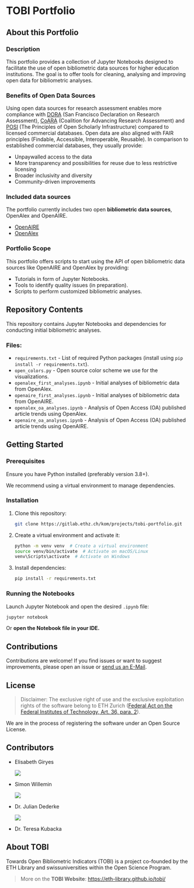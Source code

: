 # TOBI Portfolio

## About this Portfolio

### Description
This portfolio provides a collection of Jupyter Notebooks designed to facilitate the use of open bibliometric data sources for higher education institutions. The goal is to offer tools for cleaning, analysing and improving open data for bibliometric analyses.

### Benefits of Open Data Sources
Using open data sources for research assessment enables more compliance with [DORA](https://sfdora.org/read/) (San Francisco Declaration on Research Assessment), [CoARA](https://coara.eu/agreement/the-agreement-full-text/) (Coalition for Advancing Research Assessment) and [POSI](https://openscholarlyinfrastructure.org/) (The Principles of Open Scholarly Infrastructure) compared to licensed commercial databases. Open data are also aligned with FAIR principles (Findable, Accessible, Interoperable, Reusable). In comparison to established commercial databases, they usually provide:
- Unpaywalled access to the data
- More transparency and possibilities for reuse due to less restrictive licensing
- Broader inclusivity and diversity
- Community-driven improvements

### Included data sources

The portfolio currently includes two open **bibliometric data sources**, OpenAlex and OpenAIRE.

- [OpenAIRE](https://www.openaire.eu/)
- [OpenAlex](https://openalex.org/)


### Portfolio Scope
This portfolio offers scripts to start using the API of open bibliometric data sources like OpenAIRE and OpenAlex by providing:
- Tutorials in form of Jupyter Notebooks.
- Tools to identify quality issues (in preparation).
- Scripts to perform customized bibliometric analyses.


## Repository Contents

This repository contains Jupyter Notebooks and dependencies for conducting initial bibliometric analyses.

### Files:
- `requirements.txt` - List of required Python packages (install using `pip install -r requirements.txt`).
- `open_colors.py` - Open source color scheme we use for the visualizations.
- `openalex_first_analyses.ipynb` - Initial analyses of bibliometric data from OpenAlex.
- `openaire_first_analyses.ipynb` - Initial analyses of bibliometric data from OpenAIRE.
- `openalex_oa_analyses.ipynb` - Analysis of Open Access (OA) published article trends using OpenAlex.
- `openaire_oa_analyses.ipynb` - Analysis of Open Access (OA) published article trends using OpenAIRE.

## Getting Started

### Prerequisites
Ensure you have Python installed (preferably version 3.8+). 

We recommend using a virtual environment to manage dependencies.

### Installation
1. Clone this repository:
   ```bash
   git clone https://gitlab.ethz.ch/kom/projects/tobi-portfolio.git
   ```
2. Create a virtual environment and activate it:
   ```bash
   python -m venv venv  # Create a virtual environment
   source venv/bin/activate  # Activate on macOS/Linux
   venv\Scripts\activate  # Activate on Windows
   ```
3. Install dependencies:
   ```bash
   pip install -r requirements.txt
   ```

### Running the Notebooks
Launch Jupyter Notebook and open the desired `.ipynb` file:
   ```bash
   jupyter notebook
   ```
Or **open the Notebook file in your IDE.**

## Contributions
Contributions are welcome! If you find issues or want to suggest improvements, please open an issue or [send us an E-Mail](mailto:bibliometrics@library.ethz.ch).

## License
>Disclaimer: The exclusive right of use and the exclusive exploitation rights of the software belong to ETH Zurich ([Federal Act on the Federal Institutes of Technology, Art. 36, para. 2]( https://www.admin.ch/opc/en/classified-compilation/19910256/index.html#a36)). 

We are in the process of registering the software under an Open Source License. 

## Contributors

- Elisabeth Giryes 

   [<img src="https://img.shields.io/badge/GitHub-100000?style=for-the-badge&logo=github&logoColor=white"/>](https://github.com/liuzzle)

- Simon Willemin 

   [<img src="https://img.shields.io/badge/GitHub-100000?style=for-the-badge&logo=github&logoColor=white"/>](https://github.com/swillemin-eth)

- Dr. Julian Dederke 

   [<img src="https://img.shields.io/badge/GitHub-100000?style=for-the-badge&logo=github&logoColor=white"/>](https://github.com/dederkej)
  
- Dr. Teresa Kubacka

## About TOBI
Towards Open Bibliometric Indicators (TOBI) is a project co-founded by the ETH Library and swissuniversities within the Open Science Program. 
> More on the **TOBI Website**: https://eth-library.github.io/tobi/ 


